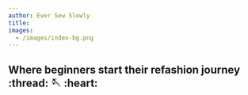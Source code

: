```yaml
---
author: Ever Sew Slowly
title:
images:
  - /images/index-bg.png
---
```




<h2 align-center> Where beginners start their refashion journey :thread: 🪡 :heart: </h2>

<!--heroimage: images/index-bg-1.jpg-->

 


